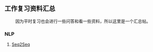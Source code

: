 ## 工作复习资料汇总
&emsp; &emsp; 因为平时复习也会进行一些问答和看一些资料，所以这里是一个汇总帖。

### NLP
1. [Seq2Seq](https://github.com/Mikitok/Review/blob/master/NLP/Seq2seq/README.md)

